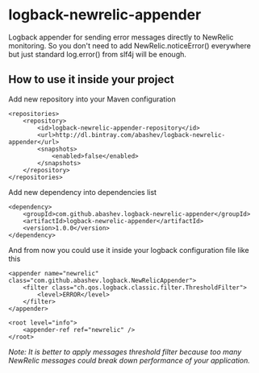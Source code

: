 logback-newrelic-appender
=========================

Logback appender for sending error messages directly to NewRelic monitoring. So you don't need to add NewRelic.noticeError() everywhere but just standard log.error() from slf4j will be enough.


How to use it inside your project
---

Add new repository into your Maven configuration

    <repositories>
        <repository>
            <id>logback-newrelic-appender-repository</id>
            <url>http://dl.bintray.com/abashev/logback-newrelic-appender</url>
            <snapshots>
                <enabled>false</enabled>
            </snapshots>
        </repository>
    </repositories>
  
Add new dependency into dependencies list

    <dependency>
        <groupId>com.github.abashev.logback-newrelic-appender</groupId>
        <artifactId>logback-newrelic-appender</artifactId>
        <version>1.0.0</version>
    </dependency>

And from now you could use it inside your logback configuration file like this

    <appender name="newrelic" class="com.github.abashev.logback.NewRelicAppender">
        <filter class="ch.qos.logback.classic.filter.ThresholdFilter">
            <level>ERROR</level>
        </filter>
    </appender>

    <root level="info">
        <appender-ref ref="newrelic" />
    </root>

*Note: It is better to apply messages threshold filter because too many NewRelic messages could break down performance of your application.*


